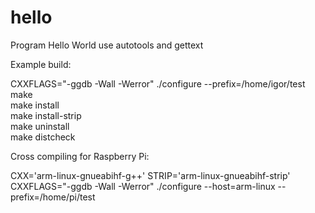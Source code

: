 hello
=====

Program Hello World use autotools and gettext

Example build:<br>

CXXFLAGS="-ggdb -Wall -Werror" ./configure --prefix=/home/igor/test<br>
make<br>
make install<br> 
make install-strip<br>
make uninstall<br>
make distcheck

Cross compiling for Raspberry Pi:<br>

CXX='arm-linux-gnueabihf-g++' STRIP='arm-linux-gnueabihf-strip' CXXFLAGS="-ggdb -Wall -Werror" ./configure --host=arm-linux --prefix=/home/pi/test

